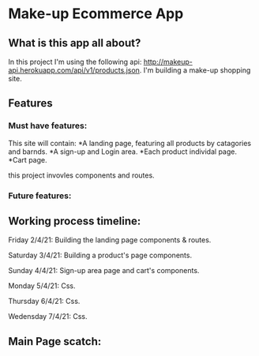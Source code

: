 # Make-up Ecommerce App

## What is this app all about?

In this project I'm using the following api: http://makeup-api.herokuapp.com/api/v1/products.json. I'm building a make-up shopping site.

## Features

### Must have features:
This site will contain:
*A landing page, featuring all products by catagories and barnds.
*A sign-up and Login area.
*Each product individal page.
*Cart page.

this project invovles components and routes.

### Future features:

## Working process timeline:

Friday 2/4/21: Building the landing page components & routes.

Saturday 3/4/21: Building a product's page components.

Sunday 4/4/21: Sign-up area page and cart's components.

Monday 5/4/21: Css.

Thursday 6/4/21: Css.

Wedensday 7/4/21: Css.


## Main Page scatch: